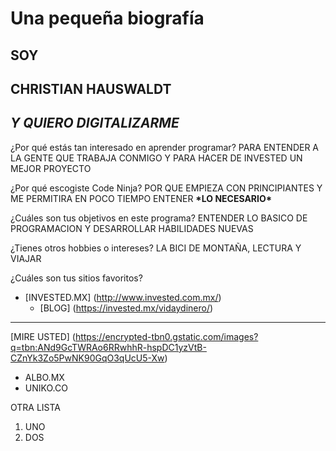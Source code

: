 # Una pequeña biografía
## SOY
## **CHRISTIAN HAUSWALDT**
## _Y QUIERO DIGITALIZARME_

¿Por qué estás tan interesado en aprender programar?
PARA ENTENDER A LA GENTE QUE TRABAJA CONMIGO Y PARA HACER DE INVESTED UN MEJOR PROYECTO

¿Por qué escogiste Code Ninja?
POR QUE EMPIEZA CON PRINCIPIANTES Y ME PERMITIRA EN POCO TIEMPO ENTENER **\*LO NECESARIO\***

¿Cuáles son tus objetivos en este programa?
ENTENDER LO BASICO DE PROGRAMACION Y DESARROLLAR HABILIDADES NUEVAS

¿Tienes otros hobbies o intereses?
LA BICI DE MONTAÑA, LECTURA Y VIAJAR

¿Cuáles son tus sitios favoritos?
- [INVESTED.MX] (http://www.invested.com.mx/)
  - [BLOG] (https://invested.mx/vidaydinero/)

---

[MIRE USTED] (https://encrypted-tbn0.gstatic.com/images?q=tbn:ANd9GcTWRAo6RRwhhR-hspDC1yzVtB-CZnYk3Zo5PwNK90GqO3qUcU5-Xw)



- ALBO.MX
- UNIKO.CO

OTRA LISTA
1. UNO
2. DOS
